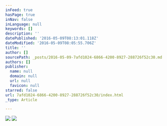 ```yaml
---
inFeed: true
hasPage: true
inNav: false
inLanguage: null
keywords: []
description: ''
datePublished: '2016-05-09T08:13:01.118Z'
dateModified: '2016-05-09T08:05:55.706Z'
title: ''
author: []
sourcePath: _posts/2016-05-09-7afd1024-6866-4200-8927-288726f52c30.md
authors: []
publisher:
  name: null
  domain: null
  url: null
  favicon: null
starred: false
url: 7afd1024-6866-4200-8927-288726f52c30/index.html
_type: Article

---
```

![](https://the-grid-user-content.s3-us-west-2.amazonaws.com/998321c7-decc-49f7-9a3d-2449f7856ac3.jpg)
![](https://the-grid-user-content.s3-us-west-2.amazonaws.com/11b848ac-7581-433d-b84c-ef90b56c350a.jpg)